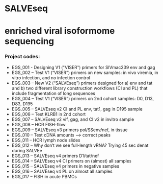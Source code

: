 # SALVEseq
# enriched viral isoformome sequencing

### Project codes:
- EGS_001 - Designing V1 ("VISER") primers for SIVmac239 env and gag
- EGS_002 – Test V1 (“VISER”) primers on new samples: in vivo viremia, in vitro infection, and no infection control
- EGS_003 – New V2 (“SALVEseq”) primers designed for a) env and tat and b) two different library construction workflows (CI and PL) that include fragmentation of long sequences
- EGS_004 – Test V1 (“VISER”) primers on 2nd cohort samples: D0, D13, D83, D195
- EGS_005 – SALVEseq v2 CI and PL env, tat1, gag in D195 sample
- EGS_006 – Test KLRB1 in 2nd cohort
- EGS_007 – SALVEseq v2 vif, gag, and CI v2 in invitro sample
- EGS_008 – HCR FISH-flow
- EGS_009 – SALVEseq v3 primers pol/SSenv/nef, in tissue
- EGS_010 – Test cDNA amounts --> correct peaks
- EGS_011 – HCR lymph node slides
- EGS_012 – Why don’t we see full-length vRNA? Trying 45 sec denat during SALVEe
- EGS_013 – SALVEseq v4 primers D1/tat/nef
- EGS_014 – SALVEseq v4 CI primers on (almost) all samples
- EGS_015 – SALVEseq v4 primers in negative samples
- EGS_016 – SALVEseq v4 PL on almost all samples
- EGS_017 – FISH in acute PBMCs


